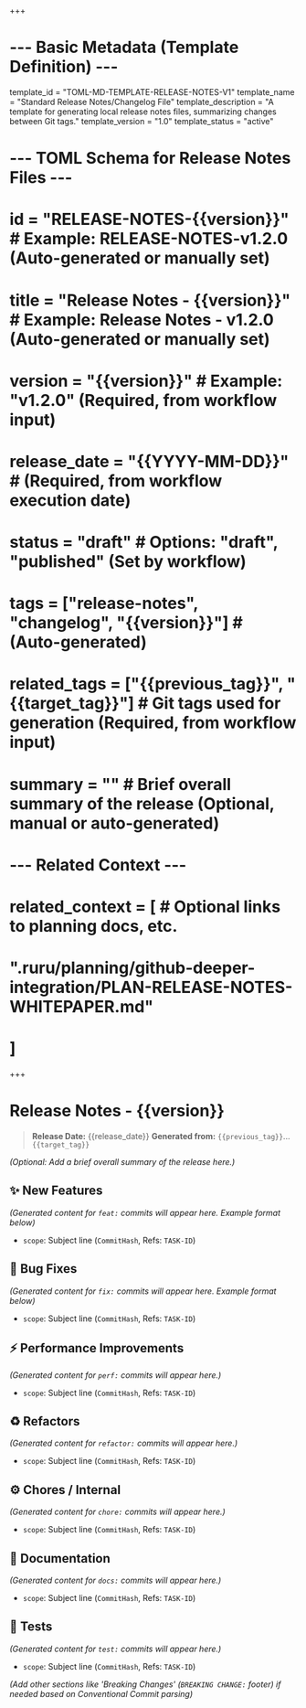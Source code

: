 +++
# --- Basic Metadata (Template Definition) ---
template_id = "TOML-MD-TEMPLATE-RELEASE-NOTES-V1"
template_name = "Standard Release Notes/Changelog File"
template_description = "A template for generating local release notes files, summarizing changes between Git tags."
template_version = "1.0"
template_status = "active"
# --- TOML Schema for Release Notes Files ---
# id = "RELEASE-NOTES-{{version}}" # Example: RELEASE-NOTES-v1.2.0 (Auto-generated or manually set)
# title = "Release Notes - {{version}}" # Example: Release Notes - v1.2.0 (Auto-generated or manually set)
# version = "{{version}}" # Example: "v1.2.0" (Required, from workflow input)
# release_date = "{{YYYY-MM-DD}}" # (Required, from workflow execution date)
# status = "draft" # Options: "draft", "published" (Set by workflow)
# tags = ["release-notes", "changelog", "{{version}}"] # (Auto-generated)
# related_tags = ["{{previous_tag}}", "{{target_tag}}"] # Git tags used for generation (Required, from workflow input)
# summary = "" # Brief overall summary of the release (Optional, manual or auto-generated)
# --- Related Context ---
# related_context = [ # Optional links to planning docs, etc.
#     ".ruru/planning/github-deeper-integration/PLAN-RELEASE-NOTES-WHITEPAPER.md"
# ]
+++

# Release Notes - {{version}}

> **Release Date:** {{release_date}}
> **Generated from:** `{{previous_tag}}`...`{{target_tag}}`

*(Optional: Add a brief overall summary of the release here.)*

## ✨ New Features

*(Generated content for `feat:` commits will appear here. Example format below)*
*   `scope`: Subject line (`CommitHash`, Refs: `TASK-ID`)

## 🐛 Bug Fixes

*(Generated content for `fix:` commits will appear here. Example format below)*
*   `scope`: Subject line (`CommitHash`, Refs: `TASK-ID`)

## ⚡ Performance Improvements

*(Generated content for `perf:` commits will appear here.)*
*   `scope`: Subject line (`CommitHash`, Refs: `TASK-ID`)

## ♻️ Refactors

*(Generated content for `refactor:` commits will appear here.)*
*   `scope`: Subject line (`CommitHash`, Refs: `TASK-ID`)

## ⚙️ Chores / Internal

*(Generated content for `chore:` commits will appear here.)*
*   `scope`: Subject line (`CommitHash`, Refs: `TASK-ID`)

## 📝 Documentation

*(Generated content for `docs:` commits will appear here.)*
*   `scope`: Subject line (`CommitHash`, Refs: `TASK-ID`)

## 🧪 Tests

*(Generated content for `test:` commits will appear here.)*
*   `scope`: Subject line (`CommitHash`, Refs: `TASK-ID`)

*(Add other sections like 'Breaking Changes' (`BREAKING CHANGE:` footer) if needed based on Conventional Commit parsing)*
